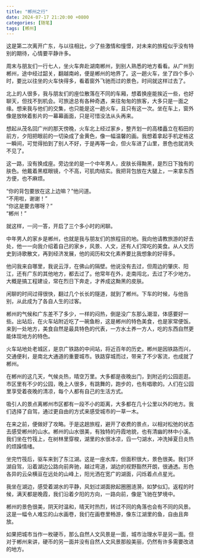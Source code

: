 ```yaml
---
title: "郴州之行"
date: 2024-07-17 21:20:00 +0800
categories: [随笔]
tags: [郴州]
---
```


这是第二次离开广东，与以往相比，少了些激情和憧憬，对未来的旅程似乎没有特别的期待，心情要平静许多。  

周末与朋友们一行七人，坐火车奔赴湖南郴州，到别人熟悉的地方看看。从广州到郴州，途中经过韶关，翻越南岭，便是郴州的地界了。这一趟火车，坐了四个多小时，要比以往坐的火车快得多，看着窗外飞驰而过的景色，时间就这样过去了。  

北上的人很多，我与朋友们的座位散落在不同的车厢，想着换座能挨近一些，也好聊天，但找不到机会。可旅途总有各种奇遇，来往匆匆的旅客，大多只是一面之缘。想来我与他们的交集，也只能是这一趟火车，且只有这一次。坐在车上，窗外像是放映着影片的一幕幕画面，只是可惜没法从头再来。  

想起从茂名回广州的那天傍晚，火车北上经过家乡，整齐划一的高楼矗立在稻田的前方，夕阳把眼前的一切染成了金黄色，像一幅温馨的画。我想着拿起手机定格这一瞬间，可觉得拍到了别人不好，于是再等一会，但火车进了山里，景色也就消失不见了。  

这一路，没有换成座。旁边坐的是一个中年男人，皮肤长得黝黑，是烈日下独有的肤色。他戴着黑框眼镜，个不高，可肌肉结实。我把背包放在大腿上，一来拿东西方便，也不麻烦。  

“你的背包要放在这上边嘛？”他问道。  
“不用啦，谢谢！”  
“你这是要去哪呀？”  
“郴州！”  

就这样，一问一答，开启了三个多小时的闲聊。  

中年男人的家乡是郴州，也就是我与朋友们的旅程目的地。我向他请教旅游的好去处，他一一向我介绍着自己的家乡，风景、人文，还有人们常吃的美食。从人文历史到诗歌散文，再到经济发展，他的阅历和文化素养要比我想象的好得多。  

他问我来自哪里，我说云浮，在佛山的隔壁。他说没有去过，但周边的肇庆、阳江，还有广东的其他地方，都去过了。他常年在外，走南闯北，去过了不少地方。大概是搞工程建设，常在烈日下奔走，才养成这黝黑的皮肤。  

闲聊的时间过得很快，翻过几个长长的隧道，就到了郴州。下车的时候，与他告别，从此成为了各自人生的过客。  

郴州的气候和广东差不了多少，一样的闷热，倒是没广东那么潮湿，体感要好一些。出站后，在火车站附近吃了一碗鱼粉，这是郴州的特色美食，也是家常便饭。来到一处地方，美食自然是最具特色的代表，一方水土养一方人，吃的东西自然更能体现地方的特色。  

火车站地处老城区，是京广铁路的中间站，将近百年的历史。郴州是因铁路而兴，交通便利，是南北大通道的重要城市。铁路穿城而过，带来了不少客流，也成就了郴州。  

在郴州的这几天，气候炎热，晴空万里。大多都是夜晚出门，到附近的公园逛逛。市区里有不少的公园，晚上人很多，有跳舞的，跑步的，也有唱歌的。人们在公园里享受着夜晚的清凉，每个人都有自己的生活方式。  

吸引人的景点离郴州市区都有一段不小的距离，大多都在几十公里以外的地方。我们选择了自驾，通过更自由的方式来感受城市的一草一木。  

在来之前，便做好了攻略。于是这趟旅程，避开了收费的景点，以相对松弛的状态去感受郴州的山水。郴州的山水很美，有独特的丹霞地貌，也有清幽的林中小溪。我们坐在竹筏上，在树林里穿梭，湖里的水很冰凉，舀一勺湖水，冲洗掉夏日炎热的烦躁情绪。  

坐完竹筏后，驱车来到了东江湖。这是一座水库，但面积很大，景色很美。我们环湖自驾，沿着湖边公路向前奔驰，越过弯道，湖边的视野豁然开朗，很通透。形色各异的云朵横亘在远处的山峰上，阳光洒在宽广的湖面，闪烁着点点星光。 

我坐在湖边，感受着湖水的平静，风划过湖面掀起圈圈涟漪，如梦似幻。返程的时候，满天都是晚霞，我们沿着夕阳的方向，一路向前，像是飞驰在梦境中。  

郴州的景色很美，阴天时温和，晴天时热烈，转过不同的角落也会有不同的风景。这是一幅令人难忘的山水画卷，我们在画卷里畅游，像东江湖里的鱼，自由且奔放。  

如果把城市当作一枚硬币，那么自然人文风景是一面，城市治理水平是另一面。但对于郴州来讲，硬币的另一面并没有自然人文风景那般美丽，仍然有许多需要改进的地方。
